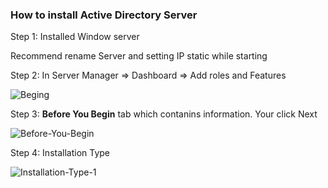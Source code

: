 ### How to install Active Directory Server

Step 1: Installed Window server 

Recommend rename Server and setting IP static while starting

Step 2: In Server Manager => Dashboard => Add roles and Features

![Beging](https://user-images.githubusercontent.com/50360416/217124684-a5ccd66d-821d-4861-9d62-9b9bc57b6149.png)

Step 3: **Before You Begin** tab which contanins information. Your click Next

![Before-You-Begin](https://user-images.githubusercontent.com/50360416/217173145-103c6544-13eb-4bb3-9812-b42a0869eb8c.png)

Step 4: Installation Type 

![Installation-Type-1](https://user-images.githubusercontent.com/50360416/217173515-bab87af8-a8ea-4a51-b42f-11037e942773.png)
